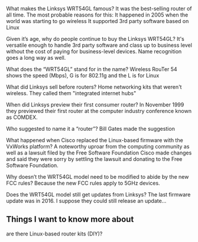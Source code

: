 What makes the Linksys WRT54GL famous?
It was the best-selling router of all time.  The most probable reasons for this:
It happened in 2005 when the world was starting to go wireless
It supported 3rd party software based on Linux

Given it’s age, why do people continue to buy the Linksys WRT54GL?
It's versatile enough to handle 3rd party software and class up to business level without the cost of paying for business-level devices. Name recognition goes a long way as well.

What does the “WRT54GL” stand for in the name?
Wireless RouTer 54 shows the speed (Mbps), G is for 802.11g and the L is for Linux

What did Linksys sell before routers?
Home networking kits that weren't wireless.  They called them "integrated internet hubs"

When did Linksys preview their first consumer router?
In November 1999 they previewed their first router at the computer industry conference known as COMDEX.

Who suggested to name it a “router”?
Bill Gates made the suggestion

What happened when Cisco replaced the Linux-based firmware with the VxWorks platform?
A noteworthy uproar from the computing community as well as a lawsuit filed by the Free Software Foundation
Cisco made changes and said they were sorry by settling the lawsuit and donating to the Free Software Foundation.

Why doesn’t the WRT54GL model need to be modified to abide by the new FCC rules?
Because the new FCC rules apply to 5GHz devices.

Does the WRT54GL model still get updates from Linksys?
The last firmware update was in 2016.  I suppose they could still release an update...

## Things I want to know more about
are there Linux-based router kits (DIY)?
